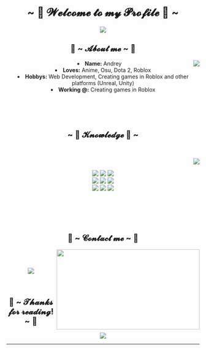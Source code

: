 <body>
  <center>
<h1 align="center">~ 🖤 𝓦𝓮𝓵𝓬𝓸𝓶𝓮 𝓽𝓸 𝓶𝔂 𝓟𝓻𝓸𝓯𝓲𝓵𝓮 🖤 ~</h1>
    
</div>
    <div align="center">
<img src="https://i.imgur.com/jx17oHT.gif">
      </div>
<div>
<h2 align="center"> 💫 ~ 𝓐𝓫𝓸𝓾𝓽 𝓶𝓮 ~ 💫 </h2>
  <div align="center">
<img src="https://64.media.tumblr.com/e1f1c97123ae217eb731500e502e0083/tumblr_n9dxcikmIU1qc9zfzo7_r1_250.gif" align="right">
  </div>
<li>
 <b>Name:</b> Andrey</li>
<li>
<b>Loves:</b> Anime, Osu, Dota 2, Roblox
</li>
<li>
<b>Hobbys:</b> Web Development, Creating games in Roblox and other platforms (Unreal, Unity)
</li>
<li>
<b>Working @:</b> Creating games in Roblox
</li>
<br><br><br>
</div>
<br>
<div>
<h2 align="center">            ~ 📇 𝓚𝓷𝓸𝔀𝓵𝓮𝓭𝓰𝓮 📇 ~</h2>
 <br>
<p>
  <div align="center">
<img src="https://i.pinimg.com/originals/8d/4b/77/8d4b77c44b7a68c0fd609411e2c0ec3c.gif" align="right">
  </div>
</div>
<div>
  <br>
<p align="center">
  <img src="https://img.shields.io/badge/lua%20-%232C2D72.svg?&style=for-the-badge&logo=lua&logoColor=white" />
  <img src="https://img.shields.io/badge/html5%20-%23E34F26.svg?&style=for-the-badge&logo=html5&logoColor=white" />
  <img src="https://img.shields.io/badge/css3%20-%231572B6.svg?&style=for-the-badge&logo=css3&logoColor=white" />
  <br>
  <img src="https://img.shields.io/badge/node.js%20-%2343853D.svg?&style=for-the-badge&logo=node.js&logoColor=white" />
  <img src="https://img.shields.io/badge/javascript%20-%23323330.svg?&style=for-the-badge&logo=javascript&logoColor=%23F7DF1E" />
  <img src="https://img.shields.io/badge/git%20-%23F05033.svg?&style=for-the-badge&logo=git&logoColor=white" />
  <br>
  <img src="https://img.shields.io/badge/c++%20-%2300599C.svg?&style=for-the-badge&logo=c%2B%2B&logoColor=white" />
  <img src="https://img.shields.io/badge/rust%20-%23000000.svg?&style=for-the-badge&logo=rust&logoColor=white" />
  <img src="https://img.shields.io/badge/java%20-%23ED8B00.svg?&style=for-the-badge&logo=java&logoColor=white" />
</p>
  <br>
  <br>
</p>
<br>
<h2 align="center">           📝 ~ 𝓒𝓸𝓷𝓽𝓪𝓬𝓽 𝓶𝓮 ~ 📝</h2>
  <div align="center">
<img src="https://i.imgur.com/KXx0cCx.gif" align="right" width="373.5px" height="208.5px">
  </div>
<br>
<br>
<p align="center">
  <a href="https://discord.gg/Ha4Jn5tmbr" target="_blank">
    <img src="https://img.shields.io/badge/PHOBIX%20-%237289DA.svg?&style=for-the-badge&logo=discord&logoColor=white" />
  </a>
</p>
</div>
<br>
<div>
<h2 align="center">💖 ~ 𝓣𝓱𝓪𝓷𝓴𝓼 𝓯𝓸𝓻 𝓻𝓮𝓪𝓭𝓲𝓷𝓰! ~ 💖</h2>
<div align="center">
<img src="https://i.imgur.com/tzYKRfd.gif">
</div>
<hr>
</div>
</div>
    </center>
</body>
